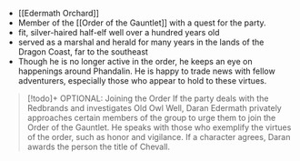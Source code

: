 - [[Edermath Orchard]]
- Member of the [[Order of the Gauntlet]] with a quest for the party.
- fit, silver-haired half-elf well over a hundred years old
- served as a marshal and herald for many years in the lands of the Dragon Coast, far to the southeast
-  Though he is no longer active in the order, he keeps an eye on happenings around Phandalin. He is happy to trade news with fellow adventurers, especially those who appear to hold to these virtues.

> [!todo]+ OPTIONAL: Joining the Order
> If the party deals with the Redbrands and investigates Old Owl Well, Daran Edermath privately approaches certain members of the group to urge them to join the Order of the Gauntlet. He speaks with those who exemplify the virtues of the order, such as honor and vigilance. If a character agrees, Daran awards the person the title of Chevall.


